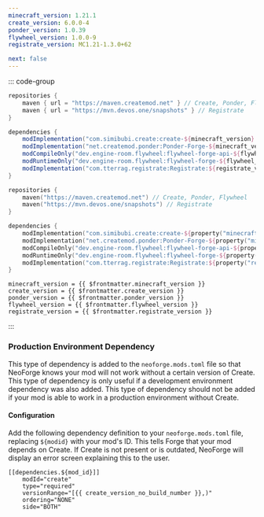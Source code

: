```yaml
---
minecraft_version: 1.21.1
create_version: 6.0.0-4
ponder_version: 1.0.39
flywheel_version: 1.0.0-9
registrate_version: MC1.21-1.3.0+62

next: false
---
```


<!--@include: ./template.md-->

::: code-group

```groovy [build.gradle]
repositories {
    maven { url = "https://maven.createmod.net" } // Create, Ponder, Flywheel
    maven { url = "https://mvn.devos.one/snapshots" } // Registrate
}

dependencies {
    modImplementation("com.simibubi.create:create-${minecraft_version}:${create_version}") { transitive = false })
    modImplementation("net.createmod.ponder:Ponder-Forge-${minecraft_version}:${ponder_version}"))
    modCompileOnly("dev.engine-room.flywheel:flywheel-forge-api-${flywheel_minecraft_version}:${flywheel_version}"))
    modRuntimeOnly("dev.engine-room.flywheel:flywheel-forge-${flywheel_minecraft_version}:${flywheel_version}"))
    modImplementation("com.tterrag.registrate:Registrate:${registrate_version}"))
}
```

```kotlin [build.gradle.kts]
repositories {
    maven("https://maven.createmod.net") // Create, Ponder, Flywheel
    maven("https://mvn.devos.one/snapshots") // Registrate
}

dependencies {
    modImplementation("com.simibubi.create:create-${property("minecraft_version")}:${property("create_version")}") { isTransitive = false }!!)
    modImplementation("net.createmod.ponder:Ponder-Forge-${property("minecraft_version")}:${property("ponder_version")}")!!)
    modCompileOnly("dev.engine-room.flywheel:flywheel-forge-api-${property("flywheel_minecraft_version")}:${property("flywheel_version")}")!!)
    modRuntimeOnly("dev.engine-room.flywheel:flywheel-forge-${property("flywheel_minecraft_version")}:${property("flywheel_version")}")!!)
    modImplementation("com.tterrag.registrate:Registrate:${property("registrate_version")}")!!)
}
```

```properties-vue [gradle.properties]
minecraft_version = {{ $frontmatter.minecraft_version }}
create_version = {{ $frontmatter.create_version }}
ponder_version = {{ $frontmatter.ponder_version }}
flywheel_version = {{ $frontmatter.flywheel_version }}
registrate_version = {{ $frontmatter.registrate_version }}
```

:::

### Production Environment Dependency

This type of dependency is added to the `neoforge.mods.toml` file so that NeoForge knows your mod will not work without
a certain
version of Create. This type of dependency is only useful if a development environment dependency was also added. This
type of dependency should not be added if your mod is able to work in a production environment without Create.

#### Configuration

Add the following dependency definition to your `neoforge.mods.toml` file,
replacing `${modid}` with your mod's ID. This tells Forge that your mod depends on Create.
If Create is not present or is outdated, NeoForge will display an error screen explaining this to the user.

```toml-vue   
[[dependencies.${mod_id}]]
    modId="create"
    type="required"
    versionRange="[{{ create_version_no_build_number }},)"
    ordering="NONE"
    side="BOTH"
```